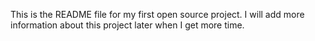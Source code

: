 This is the README file for my first open source project. 
I will add more information about this project later when I get more time. 
